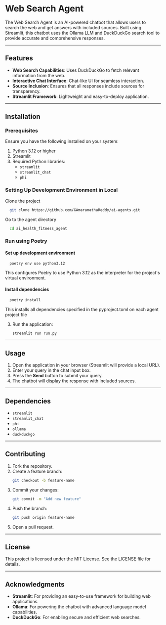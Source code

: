 # Web Search Agent

The Web Search Agent is an AI-powered chatbot that allows users to search the web and get answers with included sources. Built using Streamlit, this chatbot uses the Ollama LLM and DuckDuckGo search tool to provide accurate and comprehensive responses.

---

## Features

- **Web Search Capabilities**: Uses DuckDuckGo to fetch relevant information from the web.
- **Interactive Chat Interface**: Chat-like UI for seamless interaction.
- **Source Inclusion**: Ensures that all responses include sources for transparency.
- **Streamlit Framework**: Lightweight and easy-to-deploy application.

---

## Installation

### Prerequisites
Ensure you have the following installed on your system:

1. Python 3.12 or higher
2. Streamlit
3. Required Python libraries:
   - `streamlit`
   - `streamlit_chat`
   - `phi`

### Setting Up Development Environment in Local

Clone the project
```bash
  git clone https://github.com/GAmaranathaReddy/ai-agents.git
```
Go to the agent directory
```bash
  cd ai_health_fitness_agent
```
### Run using Poetry

#### Set up development environment
```bash
  poetry env use python3.12
```
This configures Poetry to use Python 3.12 as the interpreter for the project's virtual environment.

#### Install dependencies
```bash
  poetry install
```

This installs all dependencies specified in the pyproject.toml on each agent project file

3. Run the application:
   ```bash
   streamlit run run.py
   ```

---

## Usage

1. Open the application in your browser (Streamlit will provide a local URL).
2. Enter your query in the chat input box.
3. Press the **Send** button to submit your query.
4. The chatbot will display the response with included sources.

---

## Dependencies

- `streamlit`
- `streamlit_chat`
- `phi`
- `ollama`
- `duckduckgo`

---

## Contributing

1. Fork the repository.
2. Create a feature branch:
   ```bash
   git checkout -b feature-name
   ```
3. Commit your changes:
   ```bash
   git commit -m "Add new feature"
   ```
4. Push the branch:
   ```bash
   git push origin feature-name
   ```
5. Open a pull request.

---

## License

This project is licensed under the MIT License. See the LICENSE file for details.

---

## Acknowledgments

- **Streamlit**: For providing an easy-to-use framework for building web applications.
- **Ollama**: For powering the chatbot with advanced language model capabilities.
- **DuckDuckGo**: For enabling secure and efficient web searches.

